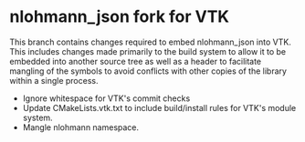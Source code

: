 # nlohmann\_json fork for VTK

This branch contains changes required to embed nlohmann\_json into VTK. This
includes changes made primarily to the build system to allow it to be embedded
into another source tree as well as a header to facilitate mangling of the
symbols to avoid conflicts with other copies of the library within a single
process.

  * Ignore whitespace for VTK's commit checks
  * Update CMakeLists.vtk.txt to include build/install rules for VTK's module
    system.
  * Mangle nlohmann namespace.

